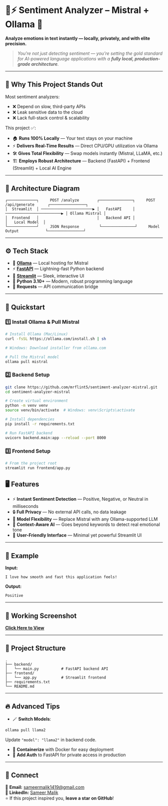 # 🧠⚡ Sentiment Analyzer – Mistral + Ollama 🚀  
**Analyze emotions in text instantly — locally, privately, and with elite precision.**  

> _You’re not just detecting sentiment — you’re setting the gold standard for AI-powered language applications with a **fully local, production-grade architecture**._  

---

## 🌟 Why This Project Stands Out
Most sentiment analyzers:  
- ❌ Depend on slow, third-party APIs  
- ❌ Leak sensitive data to the cloud  
- ❌ Lack full-stack control & scalability  

This project ✅:  
- 🏠 **Runs 100% Locally** — Your text stays on your machine  
- ⚡ **Delivers Real-Time Results** — Direct CPU/GPU utilization via Ollama  
- 🛠 **Gives Total Flexibility** — Swap models instantly (Mistral, LLaMA, etc.)  
- 🏗 **Employs Robust Architecture** — Backend (FastAPI) + Frontend (Streamlit) + Local AI Engine  

---

## 🧩 Architecture Diagram
```
┌─────────────┐     POST /analyze        ┌───────────────┐     POST /api/generate      ┌────────────────┐
│  Streamlit  │ ───────────────────────▶ │   FastAPI     │ ─────────────────────────▶ │ Ollama Mistral │
│  Frontend   │                          │   Backend API │                             │   Local Model  │
└─────────────┘     JSON Response         └───────────────┘     Model Output            └────────────────┘
```

---

## ⚙️ Tech Stack
- 🤖 **[Ollama](https://ollama.com/)** — Local hosting for Mistral  
- ⚡ **[FastAPI](https://fastapi.tiangolo.com/)** — Lightning-fast Python backend  
- 🎨 **[Streamlit](https://streamlit.io/)** — Sleek, interactive UI  
- 🐍 **Python 3.10+** — Modern, robust programming language  
- 🔗 **Requests** — API communication bridge  

---

## 🚀 Quickstart

### 1️⃣ Install Ollama & Pull Mistral
```bash
# Install Ollama (Mac/Linux)
curl -fsSL https://ollama.com/install.sh | sh

# Windows: Download installer from ollama.com

# Pull the Mistral model
ollama pull mistral
```

### 2️⃣ Backend Setup
```bash
git clone https://github.com/mrflint5/sentiment-analyzer-mistral.git
cd sentiment-analyzer-mistral

# Create virtual environment
python -m venv venv
source venv/bin/activate  # Windows: venv\Scripts\activate

# Install dependencies
pip install -r requirements.txt

# Run FastAPI backend
uvicorn backend.main:app --reload --port 8000
```

### 3️⃣ Frontend Setup
```bash
# From the project root
streamlit run frontend/app.py
```
## 🖥️ Features
- ⚡ **Instant Sentiment Detection** — Positive, Negative, or Neutral in milliseconds  
- 🔒 **Full Privacy** — No external API calls, no data leakage  
- 🔄 **Model Flexibility** — Replace Mistral with any Ollama-supported LLM  
- 🧠 **Context-Aware AI** — Goes beyond keywords to detect real emotional tone  
- 🎯 **User-Friendly Interface** — Minimal yet powerful Streamlit UI  

---

## 🧪 Example
**Input:**  
```
I love how smooth and fast this application feels!
```
**Output:**  
```
Positive
```

---

## 📸 Working Screenshot
[**Click Here to View**](https://drive.google.com/drive/folders/14O7rp1lcw_7dJt3Hpmj6tu7b9sC3RgMV?usp=sharing)  

---

## 📂 Project Structure
```
.
├── backend/
│   └── main.py          # FastAPI backend API
├── frontend/
│   └── app.py           # Streamlit frontend
├── requirements.txt
└── README.md
```

---

## 🔥 Advanced Tips
- 🪄 **Switch Models**:
```bash
ollama pull llama2
```
Update `"model": "llama2"` in backend code.  
- 🐳 **Containerize** with Docker for easy deployment  
- 🔐 **Add Auth** to FastAPI for private access in production  

---

## 🤝 Connect
📧 **Email:** [sameermalik1419@gmail.com](mailto:sameermalik1419@gmail.com)  
💼 **LinkedIn:** [Sameer Malik](https://www.linkedin.com/in/sameer-malik-b5b8772b9)  
⭐ If this project inspired you, **leave a star on GitHub**!  
